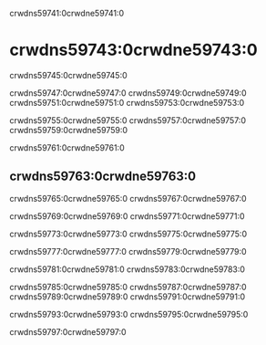 crwdns59741:0crwdne59741:0
# crwdns59743:0crwdne59743:0

crwdns59745:0crwdne59745:0

crwdns59747:0crwdne59747:0 crwdns59749:0crwdne59749:0 crwdns59751:0crwdne59751:0 crwdns59753:0crwdne59753:0

crwdns59755:0crwdne59755:0 crwdns59757:0crwdne59757:0 crwdns59759:0crwdne59759:0

crwdns59761:0crwdne59761:0
## crwdns59763:0crwdne59763:0

crwdns59765:0crwdne59765:0 crwdns59767:0crwdne59767:0

crwdns59769:0crwdne59769:0 crwdns59771:0crwdne59771:0

crwdns59773:0crwdne59773:0 crwdns59775:0crwdne59775:0

crwdns59777:0crwdne59777:0 crwdns59779:0crwdne59779:0

crwdns59781:0crwdne59781:0 crwdns59783:0crwdne59783:0

crwdns59785:0crwdne59785:0 crwdns59787:0crwdne59787:0 crwdns59789:0crwdne59789:0 crwdns59791:0crwdne59791:0

crwdns59793:0crwdne59793:0 crwdns59795:0crwdne59795:0

crwdns59797:0crwdne59797:0
